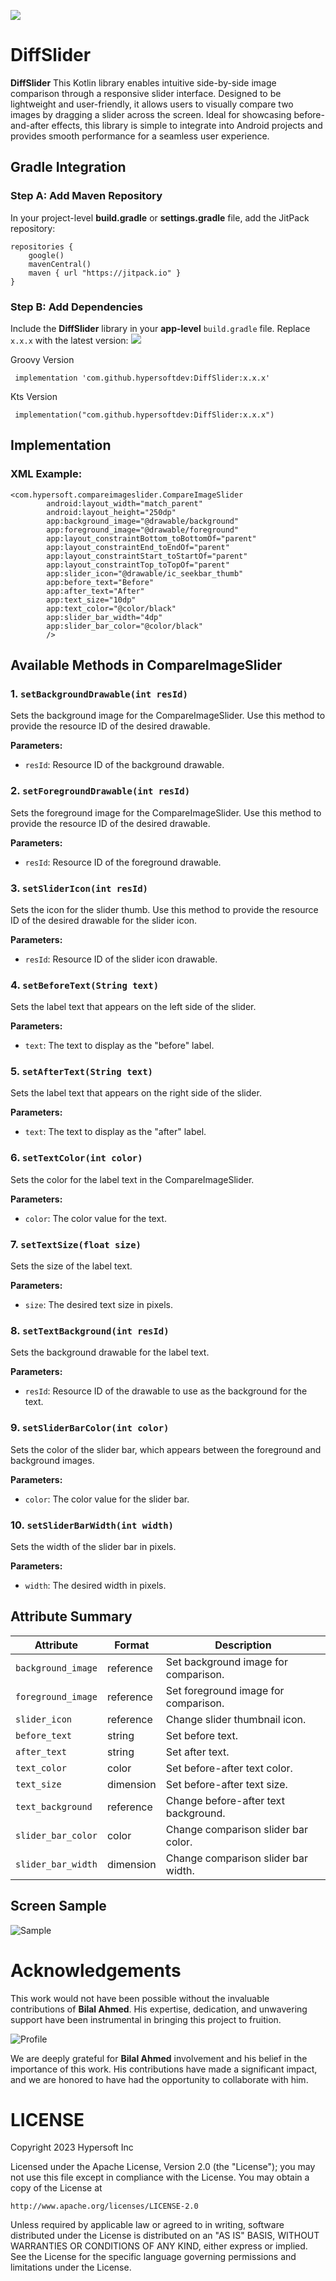 [![](https://jitpack.io/v/hypersoftdev/DiffSlider.svg)](https://jitpack.io/#hypersoftdev/DiffSlider)

# DiffSlider

**DiffSlider** This Kotlin library enables intuitive side-by-side image comparison through a
responsive slider interface. Designed to be lightweight and user-friendly, it allows users to
visually compare two images by dragging a slider across the screen. Ideal for showcasing
before-and-after effects, this library is simple to integrate into Android projects and provides
smooth performance for a seamless user experience.

## Gradle Integration

### Step A: Add Maven Repository

In your project-level **build.gradle** or **settings.gradle** file, add the JitPack repository:

```
repositories {
    google()
    mavenCentral()
    maven { url "https://jitpack.io" }
}
```  

### Step B: Add Dependencies

Include the **DiffSlider** library in your **app-level** `build.gradle` file. Replace `x.x.x` with
the latest
version: [![](https://jitpack.io/v/hypersoftdev/DiffSlider.svg)](https://jitpack.io/#hypersoftdev/DiffSlider)

Groovy Version

```
 implementation 'com.github.hypersoftdev:DiffSlider:x.x.x'
```

Kts Version

```
 implementation("com.github.hypersoftdev:DiffSlider:x.x.x")
```

## Implementation

### XML Example:

```
<com.hypersoft.compareimageslider.CompareImageSlider
        android:layout_width="match_parent"
        android:layout_height="250dp"
        app:background_image="@drawable/background"
        app:foreground_image="@drawable/foreground"
        app:layout_constraintBottom_toBottomOf="parent"
        app:layout_constraintEnd_toEndOf="parent"
        app:layout_constraintStart_toStartOf="parent"
        app:layout_constraintTop_toTopOf="parent"
        app:slider_icon="@drawable/ic_seekbar_thumb"
        app:before_text="Before"
        app:after_text="After"
        app:text_size="10dp"
        app:text_color="@color/black"
        app:slider_bar_width="4dp"
        app:slider_bar_color="@color/black"
        />
```


## Available Methods in CompareImageSlider

### 1. `setBackgroundDrawable(int resId)`
Sets the background image for the CompareImageSlider. Use this method to provide the resource ID of the desired drawable.

**Parameters:**
- `resId`: Resource ID of the background drawable.

### 2. `setForegroundDrawable(int resId)`
Sets the foreground image for the CompareImageSlider. Use this method to provide the resource ID of the desired drawable.

**Parameters:**
- `resId`: Resource ID of the foreground drawable.

### 3. `setSliderIcon(int resId)`
Sets the icon for the slider thumb. Use this method to provide the resource ID of the desired drawable for the slider icon.

**Parameters:**
- `resId`: Resource ID of the slider icon drawable.

### 4. `setBeforeText(String text)`
Sets the label text that appears on the left side of the slider.

**Parameters:**
- `text`: The text to display as the "before" label.

### 5. `setAfterText(String text)`
Sets the label text that appears on the right side of the slider.

**Parameters:**
- `text`: The text to display as the "after" label.

### 6. `setTextColor(int color)`
Sets the color for the label text in the CompareImageSlider.

**Parameters:**
- `color`: The color value for the text.

### 7. `setTextSize(float size)`
Sets the size of the label text.

**Parameters:**
- `size`: The desired text size in pixels.

### 8. `setTextBackground(int resId)`
Sets the background drawable for the label text.

**Parameters:**
- `resId`: Resource ID of the drawable to use as the background for the text.

### 9. `setSliderBarColor(int color)`
Sets the color of the slider bar, which appears between the foreground and background images.

**Parameters:**
- `color`: The color value for the slider bar.

### 10. `setSliderBarWidth(int width)`
Sets the width of the slider bar in pixels.

**Parameters:**
- `width`: The desired width in pixels.



## Attribute Summary

| Attribute          | Format    | Description                          |
|--------------------|-----------|--------------------------------------|
| `background_image` | reference | Set background image for comparison. |
| `foreground_image` | reference | Set foreground image for comparison. |
| `slider_icon`      | reference | Change slider thumbnail icon.        |
| `before_text`      | string    | Set before text.                     |
| `after_text`       | string    | Set after text.                      |
| `text_color `      | color     | Set before-after text color.         |
| `text_size`        | dimension | Set before-after text size.          |
| `text_background`  | reference | Change before-after text background. |
| `slider_bar_color` | color     | Change comparison slider bar color.  |
| `slider_bar_width` | dimension | Change comparison slider bar width.  |

## Screen Sample

![Sample](https://github.com/hypersoftdev/ColorPicker/blob/master/screens/screengif.gif?raw=true)

# Acknowledgements

This work would not have been possible without the invaluable contributions of **Bilal Ahmed**. His
expertise, dedication, and unwavering support have been instrumental in bringing this project to
fruition.

![Profile](https://github.com/hypersoftdev/ColorPicker/blob/master/screens/profile_image.jpg?raw=true)

We are deeply grateful for **Bilal Ahmed** involvement and his belief in the importance of this
work. His contributions have made a significant impact, and we are honored to have had the
opportunity to collaborate with him.

# LICENSE

Copyright 2023 Hypersoft Inc

Licensed under the Apache License, Version 2.0 (the "License");
you may not use this file except in compliance with the License.
You may obtain a copy of the License at

    http://www.apache.org/licenses/LICENSE-2.0

Unless required by applicable law or agreed to in writing, software
distributed under the License is distributed on an "AS IS" BASIS,
WITHOUT WARRANTIES OR CONDITIONS OF ANY KIND, either express or implied.
See the License for the specific language governing permissions and
limitations under the License.
